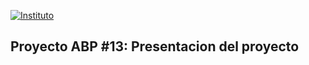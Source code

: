 [![Instituto](../assets/ispc.png)](../assets/ispc.png)

## Proyecto ABP #13: Presentacion del proyecto